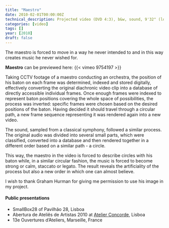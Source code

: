 ```yaml
---
title: "Maestro"
date: 2010-02-01T00:00:00Z
technical_description: Projected video (DVD 4:3), b&w, sound, 9'32" (loop)
categories: [video]
tags: []
year: [2010]
draft: false
---
```


The maestro is forced to move in a way he never intended to and in this way creates music he never wished for.
<!--more-->

**Maestro** can be previewed here:
{{< vimeo 9754197 >}}

Taking CCTV footage of a maestro conducting an orchestra, the position of his baton on each frame was determined, indexed and stored digitally, effectively converting the original diachronic video clip into a database of directly accessible individual frames. Once enough frames were indexed to represent baton positions covering the whole space of possibilities, the process was inverted: specific frames were chosen based on the desired positions of the baton. Having decided it should travel through a circular path, a new frame sequence representing it was rendered again into a new video.

The sound, sampled from a classical symphony, followed a similar process. The original audio was divided into several small parts, which were classified, converted into a database and then rendered together in a different order based on a similar path - a circle.

This way, the maestro in the video is forced to describe circles with his baton while, in a similar circular fashion, the music is forced to become strong or calm, staccato or legato. The result reveals the artificiality of the process but also a new order in which one can almost believe.

I wish to thank Graham Hurman for giving me permission to use his image in my project.

#### Public presentations

* SmallBox28 of Pavilhão 28, Lisboa
* Abertura de Ateliês de Artistas 2010 at [Atelier Concorde][1], Lisboa
* 13e Ouvertures d’Ateliers, Marseille, France

[1]: http://atelierconcorde.org
